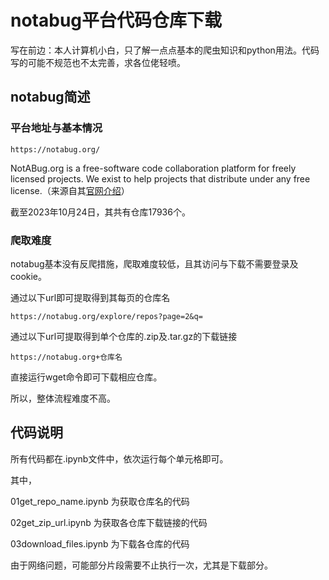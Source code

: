 # notabug平台代码仓库下载

写在前边：本人计算机小白，只了解一点点基本的爬虫知识和python用法。代码写的可能不规范也不太完善，求各位佬轻喷。

## notabug简述

### 平台地址与基本情况

```
https://notabug.org/
```

NotABug.org is a free-software code collaboration platform for freely licensed projects. We exist to help projects that distribute under any free license.（来源自其[官网介绍](https://notabug.org/about)）

截至2023年10月24日，其共有仓库17936个。

### 爬取难度

notabug基本没有反爬措施，爬取难度较低，且其访问与下载不需要登录及cookie。

通过以下url即可提取得到其每页的仓库名

```
https://notabug.org/explore/repos?page=2&q=
```

通过以下url可提取得到单个仓库的.zip及.tar.gz的下载链接

```
https://notabug.org+仓库名
```

直接运行wget命令即可下载相应仓库。



所以，整体流程难度不高。

## 代码说明

所有代码都在.ipynb文件中，依次运行每个单元格即可。

其中，

01get_repo_name.ipynb 为获取仓库名的代码

02get_zip_url.ipynb 为获取各仓库下载链接的代码

03download_files.ipynb 为下载各仓库的代码



由于网络问题，可能部分片段需要不止执行一次，尤其是下载部分。